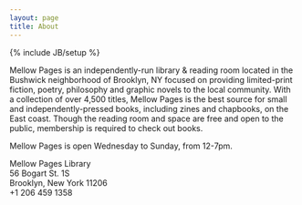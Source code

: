 ```yaml
---
layout: page
title: About
---
```

{% include JB/setup %}

<p>Mellow Pages is an independently-run library &amp; reading room located in the Bushwick neighborhood of Brooklyn, NY focused on providing limited-print fiction, poetry, philosophy and graphic novels to the local community. With a collection of over 4,500 titles, Mellow Pages is the best source for small and independently-pressed books, including zines and chapbooks, on the East coast. Though the reading room and space are free and open to the public, membership is required to check out books.</p>

<p>Mellow Pages is open Wednesday to Sunday, from 12-7pm. </p>

Mellow Pages Library  
56 Bogart St. 1S  
Brooklyn, New York 11206  
+1 206 459 1358  
